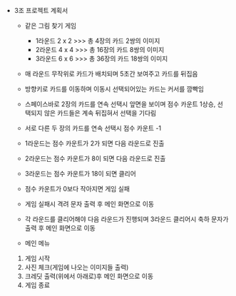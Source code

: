 - 3조 프로젝트 계획서
    - 같은 그림 찾기 게임
        - 1라운드 2 x 2 >>> 총 4장의 카드 2쌍의 이미지
        - 2라운드 4 x 4 >>> 총 16장의 카드 8쌍의 이미지
        - 3라운드 6 x 6 >>> 총 36장의 카드 18쌍의 이미지

    - 매 라운드 무작위로 카드가 배치되며 5초간 보여주고 카드를 뒤집음
    - 방향키로 카드를 이동하며 이동시 선택되어있는 카드는 커서를 깜빡임
    - 스페이스바로 2장의 카드를 연속 선택시 앞면을 보이며 점수 카운트 1상승, 선택되지 않은 카드들은 계속 뒤집혀서 선택을 기다림
    - 서로 다른 두 장의 카드를 연속 선택시 점수 카운트 -1
    - 1라운드는 점수 카운트가 2가 되면 다음 라운드로 진출
    - 2라운드는 점수 카운트가 8이 되면 다음 라운드로 진출
    - 3라운드는 점수 카운트가 18이 되면 클리어
    - 점수 카운트가 0보다 작아지면 게임 실패 
    - 게임 실패시 격려 문자 출력 후 메인 화면으로 이동
    - 각 라운드를 클리어해야 다음 라운드가 진행되며 3라운드 클리어시 축하 문자가 출력 후 메인 화면으로 이동

    - 메인 메뉴
    1. 게임 시작
    2. 사진 체크(게임에 나오는 이미지들 출력)
    4. 크레딧 출력(위에서 아래로)후 메인 화면으로 이동 
    3. 게임 종료
